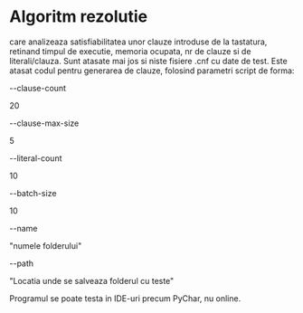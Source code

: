 # Algoritm rezolutie
care analizeaza satisfiabilitatea unor clauze introduse de la tastatura, retinand timpul de executie, memoria ocupata, nr de clauze si de literali/clauza. Sunt atasate mai jos si niste fisiere .cnf cu date de test. Este atasat codul pentru generarea de clauze, folosind parametri script de forma:

--clause-count

20

--clause-max-size

5

--literal-count

10

--batch-size

10

--name

"numele folderului"

--path

"Locatia unde se salveaza folderul cu teste"

Programul se poate testa in IDE-uri precum PyChar, nu online.
